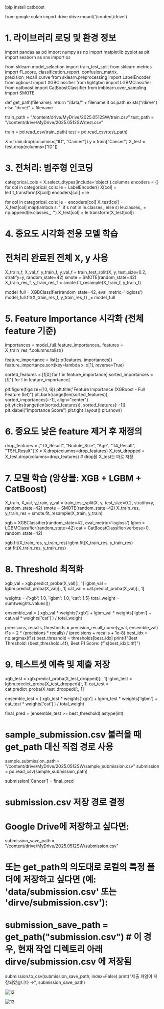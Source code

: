 !pip install catboost

from google.colab import drive
drive.mount('/content/drive')


# 1. 라이브러리 로딩 및 환경 정보

import pandas as pd
import numpy as np
import matplotlib.pyplot as plt
import seaborn as sns
import os

from sklearn.model_selection import train_test_split
from sklearn.metrics import f1_score, classification_report, confusion_matrix, precision_recall_curve
from sklearn.preprocessing import LabelEncoder
from xgboost import XGBClassifier
from lightgbm import LGBMClassifier
from catboost import CatBoostClassifier
from imblearn.over_sampling import SMOTE



def get_path(filename):
    return "/data/" + filename if os.path.exists("/dirve") else "dirve/" + filename

train_path = "/content/drive/MyDrive/2025.0512SW/train.csv"
test_path = "/content/drive/MyDrive/2025.0512SW/test.csv"

train = pd.read_csv(train_path)
test = pd.read_csv(test_path)

X = train.drop(columns=["ID", "Cancer"])
y = train["Cancer"]
X_test = test.drop(columns=["ID"])




# 3. 전처리: 범주형 인코딩

categorical_cols = X.select_dtypes(include='object').columns
encoders = {}
for col in categorical_cols:
    le = LabelEncoder()
    X[col] = le.fit_transform(X[col])
    encoders[col] = le

for col in categorical_cols:
    le = encoders[col]
    X_test[col] = X_test[col].map(lambda s: '<UNK>' if s not in le.classes_ else s)
    le.classes_ = np.append(le.classes_, '<UNK>')
    X_test[col] = le.transform(X_test[col])


# 4. 중요도 시각화 전용 모델 학습


# 전처리 완료된 전체 X, y 사용
X_train_f, X_val_f, y_train_f, y_val_f = train_test_split(X, y, test_size=0.2, stratify=y, random_state=42)
smote = SMOTE(random_state=42)
X_train_res_f, y_train_res_f = smote.fit_resample(X_train_f, y_train_f)

model_full = XGBClassifier(random_state=42, eval_metric='logloss')
model_full.fit(X_train_res_f, y_train_res_f)
_= model_full


# 5. Feature Importance 시각화 (전체 feature 기준)

importances = model_full.feature_importances_
features = X_train_res_f.columns.tolist()

feature_importance = list(zip(features, importances))
feature_importance.sort(key=lambda x: x[1], reverse=True)

sorted_features = [f[0] for f in feature_importance]
sorted_importances = [f[1] for f in feature_importance]

plt.figure(figsize=(10, 6))
plt.title("Feature Importance (XGBoost - Full Feature Set)")
plt.barh(range(len(sorted_features)), sorted_importances[::-1], align="center")
plt.yticks(range(len(sorted_features)), sorted_features[::-1])
plt.xlabel("Importance Score")
plt.tight_layout()
plt.show()




# 6. 중요도 낮은 feature 제거 후 재정의

drop_features = ["T3_Result", "Nodule_Size", "Age", "T4_Result", "TSH_Result"]
X = X.drop(columns=drop_features)
X_test_dropped = X_test.drop(columns=drop_features)  # drop된 X_test는 따로 저장


# 7. 모델 학습 (앙상블: XGB + LGBM + CatBoost)

X_train, X_val, y_train, y_val = train_test_split(X, y, test_size=0.2, stratify=y, random_state=42)
smote = SMOTE(random_state=42)
X_train_res, y_train_res = smote.fit_resample(X_train, y_train)

xgb = XGBClassifier(random_state=42, eval_metric='logloss')
lgbm = LGBMClassifier(random_state=42)
cat = CatBoostClassifier(verbose=0, random_state=42)

xgb.fit(X_train_res, y_train_res)
lgbm.fit(X_train_res, y_train_res)
cat.fit(X_train_res, y_train_res)




# 8. Threshold 최적화

xgb_val = xgb.predict_proba(X_val)[:, 1]
lgbm_val = lgbm.predict_proba(X_val)[:, 1]
cat_val = cat.predict_proba(X_val)[:, 1]

weights = {'xgb': 1.0, 'lgbm': 1.0, 'cat': 1.5}
total_weight = sum(weights.values())

ensemble_val = (
    xgb_val * weights['xgb'] +
    lgbm_val * weights['lgbm'] +
    cat_val * weights['cat']
) / total_weight

precisions, recalls, thresholds = precision_recall_curve(y_val, ensemble_val)
f1s = 2 * (precisions * recalls) / (precisions + recalls + 1e-8)
best_idx = np.argmax(f1s)
best_threshold = thresholds[best_idx]
print(f"Best Threshold: {best_threshold:.4f}, Best F1 Score: {f1s[best_idx]:.4f}")



# 9. 테스트셋 예측 및 제출 저장

xgb_test = xgb.predict_proba(X_test_dropped)[:, 1]
lgbm_test = lgbm.predict_proba(X_test_dropped)[:, 1]
cat_test = cat.predict_proba(X_test_dropped)[:, 1]

ensemble_test = (
    xgb_test * weights['xgb'] +
    lgbm_test * weights['lgbm'] +
    cat_test * weights['cat']
) / total_weight

final_pred = (ensemble_test >= best_threshold).astype(int)

# sample_submission.csv 불러올 때 get_path 대신 직접 경로 사용
sample_submission_path = "/content/drive/MyDrive/2025.0512SW/sample_submission.csv"
submission = pd.read_csv(sample_submission_path)

submission['Cancer'] = final_pred

# submission.csv 저장 경로 결정
# Google Drive에 저장하고 싶다면:
submission_save_path = "/content/drive/MyDrive/2025.0512SW/submission.csv"
# 또는 get_path의 의도대로 로컬의 특정 폴더에 저장하고 싶다면 (예: 'data/submission.csv' 또는 'dirve/submission.csv'):
# submission_save_path = get_path("submission.csv") # 이 경우, 현재 작업 디렉토리 아래 dirve/submission.csv 에 저장됨

submission.to_csv(submission_save_path, index=False)
print("제출 파일이 저장되었습니다 →", submission_save_path)




![12](https://github.com/user-attachments/assets/5f1765d9-da67-4429-8654-afc42dc656ca)

![13](https://github.com/user-attachments/assets/4785139b-4182-4ad7-8928-e8899759b4be)


